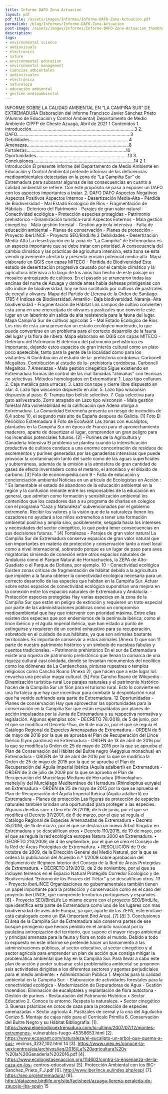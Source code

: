 ```yaml
---
title: Informe DAFO Zona Actuacion
layout: pdf
pdf_file: /assets/images/Informes/Informe-DAFO-Zona-Actuacion.pdf
permalink: /blog/Informes/Informe-DAFO-Zona-Actuacion
post-image: /assets/images/Informes/Informe-DAFO-Zona-Actuacion_thumbnail.png
description:
tags:
- environmental science
- audiovisuals
- electronics
- nature
- environmental education
- environmental management
- ciencias ambientales
- audiovisuales
- electrónica
- naturaleza
- educación ambiental
- gestión medioambiental
---
```


INFORME SOBRE LA CALIDAD AMBIENTAL EN “LA CAMPIÑA SUR” DE EXTREMADURA Elaboración del informe Francisco Javier Sánchez Prieto (Alumno de Educación y Control Ambiental) Departamento de Medio Ambiente CIPFP de Cheste Azuaga, Abril de 2021 1 Contenidos 1. Introducción……………………………………………………………………….3 2. DAFO………………………………………………………………………………3 Debilidades…………………………………………………………………… 4 Amenazas……………………………………………………………………...8 Fortalezas…………………………………………………………………….10 Oportunidades……………………………………………………………….13 3. Conclusiones……………………………………………………………………..14 2 1. Introducción El presente informe del Departamento de Medio Ambiente en Educación y Control Ambiental pretende informar de las deficiencias medioambientales detectadas en la zona de “La Campiña Sur” de Extremadura para subsanar algunas de las consecuencias en cuanto a calidad ambiental se refiere. Con éste propósito se pasa a exponer un DAFO con los aspectos importantes a tratar. 2. DAFO DAFO Aspectos Negativos Aspectos Positivos Aspectos Internos - Desertización Media-Alta - Pérdida de Biodiversidad - Mal Estado Ecológico de Ríos - Fragmentación de Hábitats - Deterioro del Patrimonio - Parajes de gran valor natural - Conectividad ecológica - Protección especies protegidas - Patrimonio prehistórico - Dinamización turística-rural Aspectos Externos - Mala gestión cinegética - Mala gestión forestal - Gestión agrícola intensiva - Falta de educación ambiental - Planes de conservación - Planes de protección - Proyecto iberLINCE - Proyecto SEO/BirdLife 3 Debilidades - Desertización Media-Alta La desertización en la zona de “La Campiña” de Extremadura es un aspecto importante que se debe tratar con prioridad. A consecuencia del cambio climático y las prácticas de agricultura intensiva, esta zona se esta viendo gravemente afectada y presenta erosión potencial media-alta. Mapa elaborado en QGIS con capas MITECO - Pérdida de Biodiversidad Este estado de desertización progresiva causado por el cambio climático y la agricultura intensiva a lo largo de los años han hecho de este paisaje un mosaico antropizado de cultivos. En el pasado se arrancaron todas las encinas del norte de Azuaga y donde antes había dehesas primigenias con alto índice de biodiversidad, hoy se han sustituido por cultivos de pastizales de cereal y olivares. Mapa del Partido de Llerena de la Orden de Santiago. 1785 4 Índices de Biodiversidad. Amarillo= Baja biodiversidad. Naranja=Alta biodiversidad - Fragmentación de Hábitat Los campos de cultivo convierten esta zona en una encrucijada de olivares y pastizales que convierte este lugar en un laberinto sin salida de alta resistencia para la fauna del lugar. Mapa Campiña Sur de cultivos agrícolas 5 - Mal Estado Ecológico de Ríos Los ríos de esta zona presentan un estado ecológico moderado, lo que puede convertirse en un problema para el correcto desarrollo de la fauna del lugar y la flora de ribera. Mapa elaborado en QGIS con capas MITECO - Deterioro del Patrimonio El deterioro del patrimonio prehistórico es importante, dejando estos espacios de gran interés cultural como un plato poco apetecible, tanto para la gente de la localidad como para los visitantes. 6 Contribución al estudio de la- prehistoria cordobesa. Carbonell Megalitos. Contribución al estudio de la- prehistoria cordobesa. Carbonell Megalitos. 7 Amenazas - Mala gestión cinegética Sigue existiendo en Extremadura formas de control de las mal llamadas “alimañas” con técnicas no selectivas. Métodos homologados en Extremadura: 1. Lazo tipo collarum. 2. Caja metálica para urracas. 3. Lazo con tope y cierre libre dispuesto en alar. 4. Lazo tipo wisconsin dispuesto en alar. 5. Lazo tipo wisconsin dispuesto al paso. 6. Trampa tipo belisle selectivo. 7. Caja selectiva para gato asilvestrado. Zorro atrapado en Lazo tipo wisconsin - Mala gestión forestal Alta vulnerabilidad es la calificación que Adena otorga a Extremadura. La Comunidad Extremeña presenta un riesgo de incendios de 6,4 sobre 10, el segundo más alto de España despues de Galicia. [1] Foto El Periódico Extremadura 8 Foto de EcoAvant Las zonas con eucaliptos, plantados en la Campiña Sur en época de Franco para el aprovechamiento maderero, aparte de desertizar el lugar, comprenden un gran peligro para los incendios potenciales futuros. [2] - Purines de la Agricultura y Ganadería Intensiva El problema se plantea cuando la intensificación productiva de cultivos conduce a una enorme concentración de residuos de excrementos y purines generados por las ganaderías intensivas que puede provocar la contaminación tanto del suelo como de las aguas superficiales y subterráneas, además de la emisión a la atmósfera de gran cantidad de gases de efecto invernadero como el metano, el amoníaco y el dióxido de carbono. [3] Foto de economipedia.com 9 - Falta de educación y concienciación ambiental Noticias en un artículo de Ecologistas en Acción : “ Es lamentable el estado de abandono de la educación ambiental en la región y la confusión reinante entre los responsables de la educación en general, que admiten como formación y sensibilización ambiental los contenidos que los cazadores dan a su programa de charlas en colegios con el programa “Caza y Naturaleza” subvencionados por el gobierno extremeño. Recibir los valores y la visión que de la naturaleza tienen los cazadores no ayudará a los niños extremeños a tener una formación ambiental positiva y amplia sino, posiblemente, sesgada hacia los intereses y necesidades del sector cinegético, lo que podrá tener consecuencias en sus decisiones futuras. ” [4] Fortalezas - Parajes de gran valor natural La Campiña Sur de Extremadura conserva espacios de gran valor natural que son importantes en materia de protección y conservación tanto a nivel local como a nivel internacional, sobretodo porque es un lugar de paso para aves migratorias sirviendo de conexión entre otros espacios naturales de Andalucía como el Parque Natural de Hornachuelos, la ZEPA de Alto-Guadiato o el Parque de Doñana, por ejemplo. 10 - Conectividad ecológica Existen zonas críticas de fragmentación de hábitat debido a la agricultura que impiden a la fauna obtener la conectividad ecológica necesaria para un correcto desarrollo de las especies que habitan en la Campiña Sur. Actuar sobre estos espacios de conectividad ecológica supondrían una mejora en la conexión entre los espacios naturales de Extremadura y Andalucía. - Protección especies protegidas Hay varias especies en la zona de la Campiña Sur que están en peligro de extinción y requieren un trato especial por parte de las administraciones públicas como un compromiso medioambiental que hay que intervenir con prioridad máxima. Entre ellas existen dos especies que son endemismos de la península ibérica, como el lince ibérico y el águila imperial ibérica, que han estado a punto de extinguirse y requieren de un control exhaustivo para su recuperación, sobretodo en el cuidado de sus hábitats, ya que son animales bastante territoriales. Es importante conservar a estos animales (Anexo 1) que son 11 parte de nuestro patrimonio histórico y un símbolo de nuestras fabulas y cuentos tradicionales. - Patrimonio prehistórico En el sur de Extremadura existe una riqueza de patrimonio prehistórico que llenan la comarca de una riqueza cultural casi olvidada, donde se levantan monumentos del neolítico como los dólmenes de La Cardenchosa, pinturas rupestres o templos religiosos como Cancho Roano (Anexo 2), que hacen que a este lugar los envuelva una peculiar magia cultural. [5] Foto Cancho Roano de Wikipedia - Dinamización turística-rural Los parajes naturales y el patrimonio histórico hacen de la Campiña Sur un filón para el turismo rural. Esto lo convierte en una fortaleza que hay que incentivar para combatir la despoblación rural que ha venido sufriendo esta parte de Extremadura. 12 Oportunidades - Planes de conservación Hay que aprovechar las oportunidades para la conservación en la Campiña Sur que están respaldadas por planes de acción impulsados por la Junta de Extremadura y su respectiva normativa y legislación. Algunos ejemplos son: - DECRETO 78 ⁄2018, de 5 de junio, por el que se modifica el Decreto 37⁄2001, de 6 de marzo, por el que se regula el Catálogo Regional de Especies Amenazadas de Extremadura - ORDEN de 5 de mayo de 2016 por la que se aprueba el Plan de Recuperación del Lince Ibérico (Lynx pardinus) en Extremadura - ORDEN de 13 de abril de 2016 por la que se modifica la Orden de 25 de mayo de 2015 por la que se aprueba el Plan de Conservación del Hábitat del Buitre negro (Aegypius monachus) en Extremadura - ORDEN de 13 de abril de 2016 por la que se modifica la Orden de 25 de mayo de 2015 por la que se aprueba el Plan de Recuperación del Águila Imperial Ibérica (Aquila adalberti) en Extremadura - ORDEN de 3 de julio de 2009 por la que se aprueba el Plan de Recuperación del Murciélago Mediano de Herradura (Rhinolophus mehelyi)y del Murciélago Mediterráneo de Herradura (Rhinolophus euryale) en Extremadura - ORDEN de 25 de mayo de 2015 por la que se aprueba el Plan de Recuperación del Águila Imperial Ibérica (Aquila adalberti) en Extremadura - Planes de protección Las figuras de protección de espacios naturales también brindan una oportunidad para proteger a las especies. Algunas de ellas son: • Decreto 78 /2018, de 5 de junio, por el que se modifica el Decreto 37/2001, de 6 de marzo, por el que se regula el Catálogo Regional de Especies Amenazadas de Extremadura • Decreto 35/2016, de 15 de marzo, por el que se declara un nuevo Árbol Singular en Extremadura y se descalifican otros • Decreto 110/2015, de 19 de mayo, por el que se regula la red ecológica europea Natura 2000 en Extremadura. • DECRETO 210/2009, de 4 de septiembre, por el que se crea el Consejo de la Red de Áreas Protegidas de Extremadura. • RESOLUCIÓN de 9 de octubre de 2009, de la Dirección General del Medio Natural, por la que se ordena la publicación del Acuerdo n.º 1/2009 sobre aprobación del Reglamento de Régimen Interior del Consejo de la Red de Áreas Protegidas de Extremadura. • DECRETO 219/2012, de 2 de noviembre, por el que se incluyen terrenos en el Espacio Natural Protegido Corredor Ecológico y de Biodiversidad “Entorno de los Pinares del Tiétar” y se descalifican otros. 13 - Proyecto iberLINCE Organizaciones no gubernamentales también tienen un papel importante para la protección y conservación como es el caso del proyecto iberLINCE, que comprende territorios portugueses y españoles . [6] - Proyecto SEO/BirdLife Lo mismo ocurre con el proyecto SEO/BirdLife, que identifica esta parte de Extremadura como uno de los lugares con mas biodiversidad de aves dde Europa, ya que, aparte de las ZEPA, este enclave está catalogado como un IBA (Important Bird Area). [7] [8] 3. Conclusiones El área de la Campiña Sur de Extremadura aún conserva partes de ese bosque primigenio que hemos perdido en el ámbito nacional por la paulatina antropización del territorio, que supone el mayor riesgo ambiental y principal amenaza para la fauna y flora en todo el mundo. Debido a todo lo expuesto en este informe se pretende hacer un llamamiento a las administraciones públicas, al sector educativo, al sector cinegético y al sector agrícola para emprender un plan de acción que consiga mitigar la problemática ambiental que hay en la Campiña Sur. Para llevar a cabo este plan de acción y poder subsanar esta problemática ambiental se proponen seis actividades dirigidas a los diferentes sectores y agentes perjudiciales para el medio ambiente: • Administración Pública 1. Mejoras para la calidad ambiental en la Campiña Sur: - Elaboración de actividades forestales para la conectividad ecológica - Modernización de Depuradoras de Agua - Gestión Incendios: Eliminación de eucaliptales y replantación de flora autóctona - Gestión de purines - Restauración del Patrimonio Histórico • Sector Educativo 2. Conoce tu entorno. Respeta la naturaleza. • Sector cinegético 3. Buenas prácticas en cotos de caza para la protección de especies amenazadas • Sector agrícola 4. Pastizales de cereal y la cría del Aguilucho Cenizo 5. Montaje de cajas nido para el Cernícalo Primilla 6. Conservación del Buitre Negro y su Hábitat Bibliografía: [1]. https://www.elperiodicoextremadura.com/lo-ultimo/2007/07/12/montes-extremenos- vulnerables-fuego-45358653.html [2]. https://www.ecoavant.com/naturaleza/el-eucalipto-un-arbol-que-quema-a-sus- vecinos\_3237\_102.html 14 [3]. https://www.unex.es/conoce-la-uex/centros/eia/archivos/iag/2016/La%20agricultura%20y %20la%20Ganaderia%202016.pdf [4]. https://www.ecologistasenaccion.org/114602/contra-la-ensenanza-de-la-caza-en-los- centros-educativos/ [5]. Protección Ambiental con los BIC- Sanchez\_Prieto\_F.J.pdf [6]. http://www.iberlince.eu/index.php/esp/ [7]. https://seo.org/extremadura/ [8]. http://datazone.birdlife.org/site/factsheet/azuaga-llerena-peraleda-de-zaucejo-iba-spain 15

